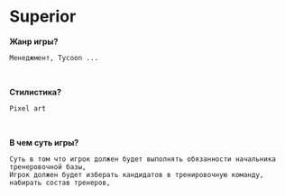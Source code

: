 # Superior

**Жанр игры?**<br>
~~~
Менеджмент, Tycoon ...
~~~
<br>

**Стилистика?**
~~~
Pixel art
~~~
<br>


**В чем суть игры?**
~~~
Суть в том что игрок должен будет выполнять обязанности начальника тренеровочной базы,
Игрок должен будет изберать кандидатов в тренировочную команду, набирать состав тренеров,

~~~
    
